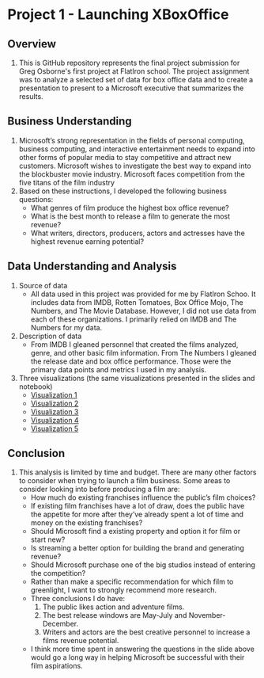 # Project 1 - Launching XBoxOffice 

## Overview
1. This is GitHub repository represents the final project submission for Greg Osborne's first project at FlatIron school. The project assignment was to analyze a selected set of data for box office data and to create a presentation to present to a Microsoft executive that summarizes the results.
## Business Understanding
1. Microsoft’s strong representation in the fields of personal computing, business computing, and interactive entertainment needs to expand into other forms of popular media to stay competitive and attract new customers. Microsoft wishes to investigate the best way to expand into the blockbuster movie industry. Microsoft faces competition from the five titans of the film industry
2. Based on these instructions, I developed the following business questions:
      * What genres of film produce the highest box office revenue?
      * What is the best month to release a film to generate the most revenue?
      * What writers, directors, producers, actors and actresses have the highest revenue earning potential?
## Data Understanding and Analysis
1. Source of data
      * All data used in this project was provided for me by FlatIron Schoo. It includes data from IMDB, Rotten Tomatoes, Box Office Mojo, The Numbers, and The Movie Database. However, I did not use data from each of these organizations. I primarily relied on IMDB and The Numbers for my data.
2. Description of data
    * From IMDB I gleaned personnel that created the films analyzed, genre, and other basic film information. From The Numbers I gleaned the release date and box office performance. Those were the primary data points and metrics I used in my analysis. 
3. Three visualizations (the same visualizations presented in the slides and notebook)
    * [Visualization 1](https://github.com/FunkyTable/dsc-phase-1-project-v2-4/blob/master/Visualizations/Q1%20Genres%20in%20half-billion%20films.png?raw=true)
    * [Visualization 2](https://github.com/FunkyTable/dsc-phase-1-project-v2-4/blob/master/Visualizations/Q2%20Release%20Month%20Average%20-%20All%20Films.png?raw=true)
    * [Visualization 3](https://github.com/FunkyTable/dsc-phase-1-project-v2-4/blob/master/Visualizations/Q2%20Release%20month%20of%20half%20billion%20films.png?raw=true)
    * [Visualization 4](https://github.com/FunkyTable/dsc-phase-1-project-v2-4/blob/master/Visualizations/Q3%20Revenue%20Averages%20by%20Creatives.png?raw=true)
    * [Visualization 5](https://github.com/FunkyTable/dsc-phase-1-project-v2-4/blob/master/Visualizations/Q3%20Top%2010%20Creatives.png?raw=true)
    
    
## Conclusion
1. This analysis is limited by time and budget. There are many other factors to consider when trying to launch a film business. Some areas to consider looking into before producing a film are:
    * How much do existing franchises influence the public’s film choices?
    * If existing film franchises have a lot of draw, does the public have the appetite for more after they’ve already spent a lot of time and money on the existing franchises?
    * Should Microsoft find a existing property and option it for film or start new?
    * Is streaming a better option for building the brand and generating revenue?
    * Should Microsoft purchase one of the big studios instead of entering the competition?
    * Rather than make a specific recommendation for which film to greenlight, I want to strongly recommend more research. 
    * Three conclusions I do have:
        1. The public likes action and adventure films. 
        2. The best release windows are May-July and November-December.
        3. Writers and actors are the best creative personnel to increase a films revenue potential.
    * I think more time spent in answering the questions in the slide above would go a long way in helping Microsoft be successful with their film aspirations.